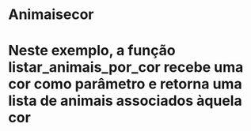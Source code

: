 # Animaisecor
# Neste exemplo, a função listar_animais_por_cor recebe uma cor como parâmetro e retorna uma lista de animais associados àquela cor
